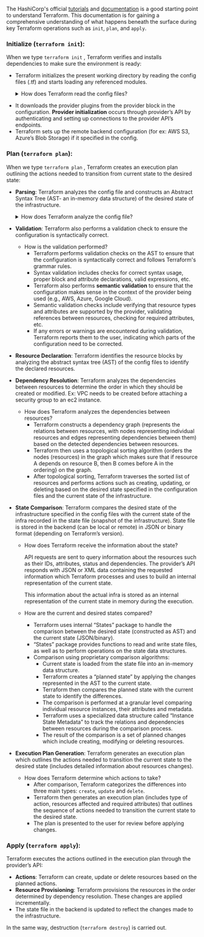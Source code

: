 The HashiCorp's official [tutorials](https://developer.hashicorp.com/terraform/tutorials "Tutorials | Terraform") and [documentation](https://developer.hashicorp.com/terraform/docs "Documentation | Terraform") is a good starting point to understand Terraform. This documentation is for gaining a comprehensive understanding of what happens beneath the surface during key Terraform operations such as `init`, `plan`, and `apply`.

### Initialize (`terraform init`):

When we type `terraform init` , Terraform verifies and installs dependencies to make sure the environment is ready: 

- Terraform initializes the present working directory by reading the config files (.tf) and starts loading any referenced modules.

  <details>
  <summary>How does Terraform read the config files?</summary>
   Terraform reads the config files by parsing them using a parser to understand the desired infrastructure setup. It also performs validation to ensure that the config is syntactically correct.
  
</details>
        
- It downloads the provider plugins from the provider block in the configuration. **Provider initialization** occurs through provider’s API by authenticating and setting up connections to the provider API’s endpoints.
- Terraform sets up the remote backend configuration (for ex: AWS S3, Azure’s Blob Storage) if it specified in the config.

### Plan (`terraform plan`):

When we type `terraform plan` , Terraform creates an execution plan outlining the actions needed to transition from current state to the desired state:

- **Parsing**: Terraform analyzes the config file and constructs an Abstract Syntax Tree (AST- an in-memory data structure) of the desired state of the infrastructure.

   <details>
    <summary>How does Terraform analyze the config file?</summary>
        Terraform performs a more comprehensive parsing and validation during `terraform plan` or `terraform apply`:
        
        - The parser breaks down the config files into tokens (Identifies tokens by Lexical Analysis then classifies them by data structures), representing keyworks, identifiers, strings, numbers, etc.
        - It constructs an abstract syntax tree (AST) (in-memory data structure) from these tokens, representing the logical structure of the configuration.
           <details>
            <summary>AST:</summary>
                - Hierarchical Data Structure representing the syntactic structure of code.
                - During parsing Terraform’s parser reads through the text-based config files and generates tokens representing different elements such as keywords, identifiers, operators, etc.
                - Tokens are then organized and structured into a tree-like data structure where each node in the tree represents a specific element of the config and the relations between nodes reflect the syntactic relations in the config.
          </details>
  </details>
- **Validation**: Terraform also performs a validation check to ensure the configuration is syntactically correct.
    - How is the validation performed?
        - Terraform performs validation checks on the AST to ensure that the configuration is syntactically correct and follows Terraform's grammar rules.
        - Syntax validation includes checks for correct syntax usage, proper block and attribute declarations, valid expressions, etc.
        - Terraform also performs **semantic validation** to ensure that the configuration makes sense in the context of the provider being used (e.g., AWS, Azure, Google Cloud).
        - Semantic validation checks include verifying that resource types and attributes are supported by the provider, validating references between resources, checking for required attributes, etc.
        - If any errors or warnings are encountered during validation, Terraform reports them to the user, indicating which parts of the configuration need to be corrected.
- **Resource Declaration**: Terraform identifies the resource blocks by analyzing the abstract syntax tree (AST) of the config files to identify the declared resources.
- **Dependency Resolution**: Terraform analyzes the dependencies between resources to determine the order in which they should be created or modified. Ex: VPC needs to be created before attaching a security group to an ec2 instance.
    - How does Terraform analyzes the dependencies between resources?
        - Terraform constructs a dependency graph (represents the relations between resources, with nodes representing individual resources and edges representing dependencies between them) based on the detected dependencies between resources.
        - Terraform then uses a topological sorting algorithm {orders the nodes (resources) in the graph which makes sure that if resource A depends on resource B, then B comes before A in the ordering} on the graph.
        - After topological sorting, Terraform traverses the sorted list of resources and performs actions such as creating, updating, or deleting based on the desired state specified in the configuration files and the current state of the infrastructure.
- **State Comparison**: Terraform compares the desired state of the infrastructure specified in the config files with the current state of the infra recorded in the state file (snapshot of the infrastructure). State file is stored in the backend (can be local or remote) in JSON or binary format (depending on Terraform’s version).
    - How does Terraform receive the information about the state?
        
        API requests are sent to query information about the resources such as their IDs, attributes, status and dependencies. The provider’s API responds with JSON or XML data containing the requested information which Terraform processes and uses to build an internal representation of the current state.
        
        This information about the actual infra is stored as an internal representation of the current state in memory during the execution.
        
    - How are the current and desired states compared?
        - Terraform uses internal “States” package to handle the comparison between the desired state (constructed as AST) and the current state (JSON/binary).
        - “States” package provides functions to read and write state files, as well as to perform operations on the state data structures.
        - Comparison using proprietary comparison algorithms:
            - Current state is loaded from the state file into an in-memory data structure.
            - Terraform creates a “planned state” by applying the changes represented in the AST to the current state.
            - Terraform then compares the planned state with the current state to identify the differences.
            - The comparison is performed at a granular level comparing individual resource instances, their attributes and metadata.
            - Terraform uses a specialized data structure called “Instance State Metadata” to track the relations and dependencies between resources during the comparison process.
            - The result of the comparison is a set of planned changes which include creating, modifying or deleting resources.
- **Execution Plan Generation**: Terraform generates an execution plan which outlines the actions needed to transition the current state to the desired state (includes detailed information about resources changes).
    - How does Terraform determine which actions to take?
        - After comparison, Terraform categorizes the differences into three main types: `create`, `update` and `delete`.
        - Terraform then generates an execution plan (includes type of action, resources affected and required attributes) that outlines the sequence of actions needed to transition the current state to the desired state.
        - The plan is presented to the user for review before applying changes.

### Apply (`terraform apply`):

Terraform executes the actions outlined in the execution plan through the provider’s API:

- **Actions**: Terraform can create, update or delete resources based on the planned actions.
- **Resource Provisioning**: Terraform provisions the resources in the order determined by dependency resolution. These changes are applied incrementally.
- The state file in the backend is updated to reflect the changes made to the infrastructure.

In the same way, destruction (`terraform destroy`) is carried out.

